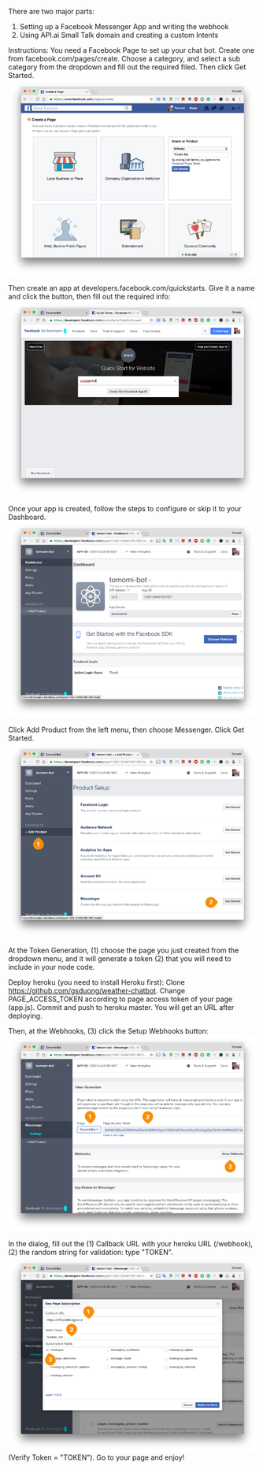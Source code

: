 There are two major parts:

1. Setting up a Facebook Messenger App and writing the webhook
2. Using API.ai Small Talk domain and creating a custom Intents

Instructions:
You need a Facebook Page to set up your chat bot. Create one from facebook.com/pages/create. Choose a category, and select a sub category from the dropdown and fill out the required filed. Then click Get Started.
![Create Facebook Page](https://github.com/gsduong/weather-chatbot/blob/master/1.png)

Then create an app at developers.facebook.com/quickstarts.
Give it a name and click the button, then fill out the required info:
![Create Facebook App ](https://github.com/gsduong/weather-chatbot/blob/master/2.png)

Once your app is created, follow the steps to configure or skip it to your Dashboard.
![Dashboard](https://github.com/gsduong/weather-chatbot/blob/master/3.png)

Click Add Product from the left menu, then choose Messenger. Click Get Started.
![Webhook](https://github.com/gsduong/weather-chatbot/blob/master/4.png)

At the Token Generation, (1) choose the page you just created from the dropdown menu, and it will generate a token (2) that you will need to include in your node code.

Deploy heroku (you need to install Heroku first):
Clone https://github.com/gsduong/weather-chatbot.
Change PAGE_ACCESS_TOKEN according to page access token of your page (app.js).
Commit and push to heroku master. You will get an URL after deploying.

Then, at the Webhooks, (3) click the Setup Webhooks button:
![Page Access Token](https://github.com/gsduong/weather-chatbot/blob/master/5.png)

In the dialog, fill out the (1) Callback URL with your heroku URL (/webhook), (2) the random string for validation: type "TOKEN".
![Verify And Save](https://github.com/gsduong/weather-chatbot/blob/master/6.png)
(Verify Token = "TOKEN").
Go to your page and enjoy!
